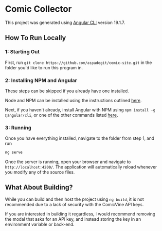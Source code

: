 # Comic Collector

This project was generated using [Angular CLI](https://github.com/angular/angular-cli) version 19.1.7.

## How To Run Locally

### 1: Starting Out

First, run ```git clone https://github.com/aspadegit/comic-site.git``` in the folder you'd like to run this program in. 

### 2: Installing NPM and Angular

These steps can be skipped if you already have one installed.

Node and NPM can be installed using the instructions outlined [here](https://docs.npmjs.com/downloading-and-installing-node-js-and-npm).

Next, if you haven't already, install Angular with NPM using ```npm install -g @angular/cli```, or one of the other commands listed [here](https://angular.dev/installation#instructions).

### 3: Running

Once you have everything installed, navigate to the folder from step 1, and run

```bash
ng serve
```

Once the server is running, open your browser and navigate to `http://localhost:4200/`. The application will automatically reload whenever you modify any of the source files.

## What About Building?

While you can build and then host the project using ```ng build```, it is not recommended due to a lack of security with the ComicVine API keys. 

If you are interested in building it regardless, I would recommend removing the modal that asks for an API key, and instead storing the key in an environment variable or back-end. 
